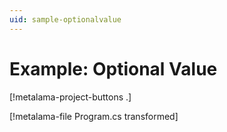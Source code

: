 ```yaml
---
uid: sample-optionalvalue
---
```


# Example: Optional Value

[!metalama-project-buttons .]

[!metalama-file Program.cs transformed]